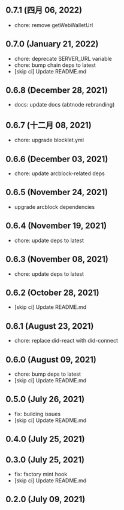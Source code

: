 ## 0.7.1 (四月 06, 2022)

- chore: remove getWebWalletUrl

## 0.7.0 (January 21, 2022)

- chore: deprecate SERVER_URL variable
- chore: bump chain deps to latest
- [skip ci] Update README.md

## 0.6.8 (December 28, 2021)

- docs: update docs (abtnode rebranding)

## 0.6.7 (十二月 08, 2021)

- chore: upgrade blocklet.yml

## 0.6.6 (December 03, 2021)

- chore: update arcblock-related deps

## 0.6.5 (November 24, 2021)

- upgrade arcblock dependencies

## 0.6.4 (November 19, 2021)

- chore: update deps to latest

## 0.6.3 (November 08, 2021)

- chore: update deps to latest

## 0.6.2 (October 28, 2021)

- [skip ci] Update README.md

## 0.6.1 (August 23, 2021)

- chore: replace did-react with did-connect

## 0.6.0 (August 09, 2021)

- chore: bump deps to latest
- [skip ci] Update README.md

## 0.5.0 (July 26, 2021)

- fix: building issues
- [skip ci] Update README.md

## 0.4.0 (July 25, 2021)



## 0.3.0 (July 25, 2021)

- fix: factory mint hook
- [skip ci] Update README.md

## 0.2.0 (July 09, 2021)
